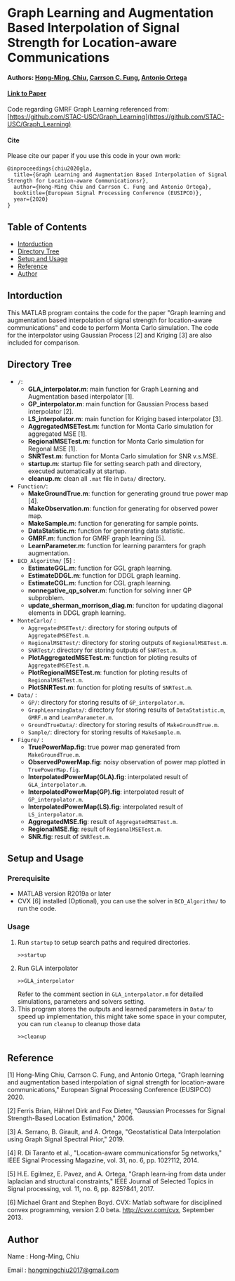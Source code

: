 # Graph Learning and Augmentation Based Interpolation of Signal Strength for Location-aware Communications
#### Authors: [Hong-Ming, Chiu](https://hong-ming.github.io/), [Carrson C. Fung](https://eenctu.nctu.edu.tw/tw/teacher/p1.php?num=145&page=1), [Antonio Ortega](https://viterbi.usc.edu/directory/faculty/Ortega/Antonio)
#### [Link to Paper](https://www.eurasip.org/Proceedings/Eusipco/Eusipco2020/pdfs/0002150.pdf)
Code regarding GMRF Graph Learning referenced from: [https://github.com/STAC-USC/Graph_Learning](https://github.com/STAC-USC/Graph_Learning)
#### Cite
Please cite our paper if you use this code in your own work:

```
@inproceedings{chiu2020gla,
  title={Graph Learning and Augmentation Based Interpolation of Signal Strength for Location-aware Communicationsr},
  author={Hong-Ming Chiu and Carrson C. Fung and Antonio Ortega},
  booktitle={European Signal Processing Conference (EUSIPCO)},
  year={2020}
}
```
## Table of Contents
* [Intorduction](#intorduction)
* [Directory Tree](#directory-tree)
* [Setup and Usage](#setup-and-usage)
* [Reference](#reference)
* [Author](#author)

## Intorduction
This MATLAB program contains the code for the paper "Graph learning and augmentation based interpolation of signal strength for location-aware communications" and code to perform Monta Carlo simulation. The code for the interpolator using Gaussian Process [2] and Kriging [3] are also included for comparison.

## Directory Tree
- `/`:
    - **GLA_interpolator.m**: main function for Graph Learning and Augmentation based interpolator [1].
    - **GP_interpolator.m**: main function for Gaussian Process based interpolator [2].
    - **LS_interpolator.m**: main function for Kriging based interpolator [3].
    - **AggregatedMSETest.m**: function for Monta Carlo simulation for aggregated MSE [1].
    - **RegionalMSETest.m**: function for Monta Carlo simulation for Regonal MSE [1].
    - **SNRTest.m**: function for Monta Carlo simulation for SNR v.s.MSE.
    - **startup.m**: startup file for setting search path and directory, executed automatically at startup.
    - **cleanup.m**: clean all `.mat` file in `Data/` directory.
- `Function/`: 
    - **MakeGroundTrue.m**: function for generating ground true power map [4].
    - **MakeObservation.m**: function for generating for observed power map.
    - **MakeSample.m**: function for generating for sample points.
    - **DataStatistic.m**: function for generating data statistic.
    - **GMRF.m**: function for GMRF graph learning [5].
    - **LearnParameter.m**: function for learning paramters for graph augmentation.
- `BCD_Algorithm/` [5] : 
    - **EstimateGGL.m**: function for GGL graph learning.
    - **EstimateDDGL.m**: function for DDGL graph learning.
    - **EstimateCGL.m**: function for CGL graph learning.
    - **nonnegative_qp_solver.m**: function for solving inner QP subproblem.
    - **update_sherman_morrison_diag.m**: funciton for updating diagonal elements in DDGL graph learning.
- `MonteCarlo/` : 
    - `AggregatedMSETest/`: directory for storing outputs of `AggregatedMSETest.m`.
    - `RegionalMSETest/`: directory for storing outputs of `RegionalMSETest.m`.
    - `SNRTest/`: directory for storing outputs of `SNRTest.m`.
    - **PlotAggregatedMSETest.m**: function for ploting results of `AggregatedMSETest.m`.
    - **PlotRegionalMSETest.m**: function for ploting results of `RegionalMSETest.m`.
    - **PlotSNRTest.m**: function for ploting results of `SNRTest.m`.
- `Data/` :
    - `GP/`: directory for storing results of `GP_interpolator.m`.
    - `GraphLearningData/`: directory for storing results of `DataStatistic.m`, `GMRF.m` and `LearnParameter.m`.
    - `GroundTrueData/`: directory for storing results of `MakeGroundTrue.m`.
    - `Sample/`: directory for storing results of `MakeSample.m`.
- `Figure/` :
    - **TruePowerMap.fig**: true power map generated from `MakeGroundTrue.m`.
    - **ObservedPowerMap.fig**: noisy observation of power map plotted in `TruePowerMap.fig`.
    - **InterpolatedPowerMap(GLA).fig**: interpolated result of `GLA_interpolator.m`.
    - **InterpolatedPowerMap(GP).fig**: interpolated result of `GP_interpolator.m`.
    - **InterpolatedPowerMap(LS).fig**: interpolated result of `LS_interpolator.m`.
    - **AggregatedMSE.fig**: result of `AggregatedMSETest.m`.
    - **RegionalMSE.fig**: result of `RegionalMSETest.m`.
    - **SNR.fig**: result of `SNRTest.m`.

## Setup and Usage
### Prerequisite
- MATLAB version R2019a or later
- CVX [6] installed (Optional), you can use the solver in `BCD_Algorithm/` to run the code.
### Usage
1. Run `startup` to setup search paths and required directories.
   ```
   >>startup
   ```
2. Run GLA interpolator
   ```
   >>GLA_interpolator
   ```
   Refer to the comment section in `GLA_interpolator.m` for detailed simulations, parameters and solvers setting.
3. This program stores the outputs and learned parameters in `Data/` to speed up implementation, this might take some space in your computer, you can run `cleanup` to cleanup those data
   ```
   >>cleanup
   ```
        
## Reference
[1] Hong-Ming Chiu, Carrson C. Fung, and Antonio Ortega, "Graph learning and augmentation based interpolation of signal strength for location-aware communications,"  European Signal Processing Conference (EUSIPCO) 2020.
    
[2] Ferris Brian, Hähnel Dirk and Fox Dieter, "Gaussian Processes for Signal Strength-Based Location Estimation," 2006.
    
[3] A. Serrano, B. Girault, and A. Ortega, "Geostatistical Data Interpolation using Graph Signal Spectral Prior," 2019.
    
[4] R. Di Taranto et al., "Location-aware communicationsfor 5g networks," IEEE Signal Processing Magazine, vol. 31, no. 6, pp. 102?112, 2014.
    
[5] H.E. Egilmez, E. Pavez, and A. Ortega, "Graph learn-ing from data under laplacian and structural constraints," IEEE Journal of Selected Topics in Signal processing, vol. 11, no. 6, pp. 825?841, 2017.
    
[6] Michael Grant and Stephen Boyd. CVX: Matlab software for disciplined convex programming, version 2.0 beta. http://cvxr.com/cvx, September 2013.
    
## Author
Name  : Hong-Ming, Chiu

Email : hongmingchiu2017@gmail.com


